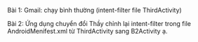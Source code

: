 Bài 1: Gmail: chạy bình thường (intent-filter file ThirdActivity)

Bài 2: Ứng dụng chuyển đổi
Thầy chỉnh lại intent-filter trong file AndroidMenifest.xml từ ThirdActivity sang B2Activity  ạ.
